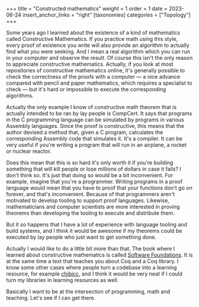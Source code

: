 +++
title = "Constructed mathematics"
weight = 1
order = 1
date = 2023-06-24
insert_anchor_links = "right"
[taxonomies]
categories = ["Topology"]
+++

Some years ago I learned about the existence of a kind of mathematics called Constructive Mathematics. If you practice math using this style, every proof of existence you write will also provide an algorithm to actually find what you were seeking. And I mean a real algorithm which you can run in your computer and observe the result. Of course this isn't the only reason to appreciate constructive mathematics. Actually, if you look at most repositories of constructive mathematics online, it's generally possible to check the correctness of the proofs with a computer — a nice advance compared with pencil and paper mathematics, which requires a specialist to check — but it's hard or impossible to execute the corresponding algorithms.

Actually the only example I know of constructive math theorem that is actually intended to be ran by lay people is CompCert. It says that programs in the C programming language can be simulated by programs in various Assembly languages. Since the proof is constructive, this means that the author devised a method that, given a C program, calculates the corresponding Assembly code that simulates it. It's a compiler. It can be very useful if you're writing a program that will run in an airplane, a rocket or nuclear reactor.

Does this mean that this is so hard it's only worth it if you're building something that will kill people or lose millions of dollars in case it fails? I don't think so. It's just that doing so would be a bit inconvenient. For example, imagine that you're a programmer. Writing programs in a proof language would mean that you have to proof that your functions don't go on forever, and that's inconvenient. Because of that programmers aren't motivated to develop tooling to support proof languages. Likewise, mathematicians and computer scientists are more interested in proving theorems than developing the tooling to execute and distribute them.

But it so happens that I have a lot of experience with language tooling and build systems, and I think it would be awesome if my theorems could be executed by lay people who just want to get something done. 

Actually I would like to do a little bit more than that. The book where I learned about constructive mathematics is called [Software Foundations](https://softwarefoundations.cis.upenn.edu/). It is at the same time a text that teaches you about Coq and a Coq library. I know some other cases where people turn a codebase into a learning resource, for example [chibicc](https://github.com/rui314/chibicc), and I think it would be very neat if I could turn my libraries in learning resources as well.

Basically I want to be at the intersection of programming, math and teaching. Let's see if I can get there.
